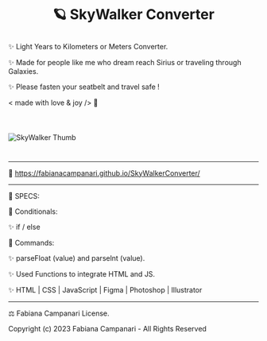 # <p align="center"> 🪐 SkyWalker Converter </p>

✨ Light Years to Kilometers or Meters Converter. 

✨ Made for people like me who dream reach Sirius or traveling through Galaxies.
 
✨ Please fasten your seatbelt and travel safe ! 

 < made with love & joy /> 🤎

#

<p align="center">
<img src="" />

![SkyWalker Thumb](https://user-images.githubusercontent.com/113218619/213477274-790bc373-7cd2-46a3-957d-ed5c65a99dd7.png)

#
_________________________________________________________________________

🚀 https://fabianacampanari.github.io/SkyWalkerConverter/

_________________________________________________________________________________________

📌 SPECS:


💫 Conditionals:

✨ if / else

💫 Commands:

✨ parseFloat (value) and parselnt (value).

✨ Used Functions to integrate HTML and JS.

✨ HTML | CSS | JavaScript | Figma | Photoshop | Illustrator

_________________________________________________________________________________________


⚖︎ Fabiana Campanari License.

 Copyright (c) 2023 Fabiana Campanari - All Rights Reserved 

 













